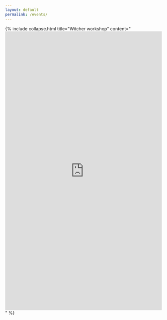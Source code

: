 ```yaml
---
layout: default
permalink: /events/
---
```


{% include collapse.html title="Witcher workshop" content="<iframe src='https://docs.google.com/forms/d/e/1FAIpQLSdg6dMyQ4Z8XT6zDRTYfmg8CemiWrLa_vBuGxHLyzE-qO1bSQ/viewform?embedded=true' width='100%' height='895' frameborder='0' marginheight='0' marginwidth='0'>Loading…</iframe>" %}